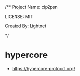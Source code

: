/**
  Project Name: cip2psn

  LICENSE: MIT

  Created By: Lightnet

 */

# hypercore
 * https://hypercore-protocol.org/